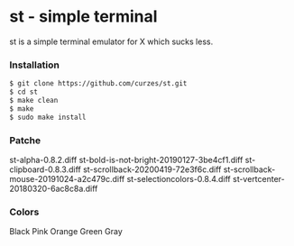 # st - simple terminal

st is a simple terminal emulator for X which sucks less.

### Installation

```sh
$ git clone https://github.com/curzes/st.git
$ cd st
$ make clean
$ make
$ sudo make install
```
### Patche

st-alpha-0.8.2.diff
st-bold-is-not-bright-20190127-3be4cf1.diff
st-clipboard-0.8.3.diff
st-scrollback-20200419-72e3f6c.diff
st-scrollback-mouse-20191024-a2c479c.diff
st-selectioncolors-0.8.4.diff
st-vertcenter-20180320-6ac8c8a.diff

### Colors
Black
Pink
Orange
Green
Gray